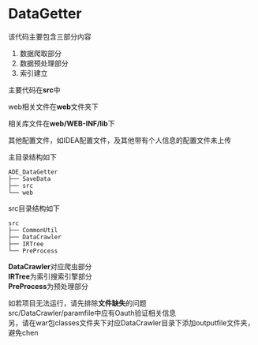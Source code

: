 # DataGetter
该代码主要包含三部分内容

1. 数据爬取部分
2. 数据预处理部分
3. 索引建立



主要代码在**src**中

web相关文件在**web**文件夹下

相关库文件在**web/WEB-INF/lib**下

其他配置文件，如IDEA配置文件，及其他带有个人信息的配置文件未上传



主目录结构如下
``` shell
ADE_DataGetter
├── SaveData
├── src
└── web  
```


src目录结构如下

``` shell
src
├── CommonUtil
├── DataCrawler
├── IRTree
└── PreProcess
```

**DataCrawler**对应爬虫部分  
**IRTree**为索引搜索引擎部分  
**PreProcess**为预处理部分  

如若项目无法运行，请先排除**文件缺失**的问题  
src/DataCrawler/paramfile中应有Oauth验证相关信息  
另，请在war包classes文件夹下对应DataCrawler目录下添加outputfile文件夹，避免chen

